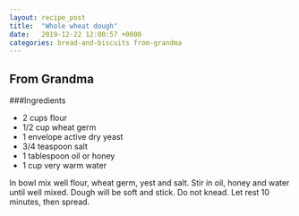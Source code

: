 ```yaml
---
layout: recipe_post
title:  "Whole wheat dough"
date:   2019-12-22 12:00:57 +0000
categories: bread-and-biscuits from-grandma
---
```


## From Grandma
###Ingredients
* 2 cups flour
* 1/2 cup wheat germ
* 1 envelope active dry yeast
* 3/4 teaspoon salt
* 1 tablespoon oil or honey
* 1 cup very warm water

 In bowl mix well flour, wheat germ, yest and salt. Stir in oil, honey and water until well mixed. Dough will be soft and stick. Do not knead. Let rest 10 minutes, then spread.
